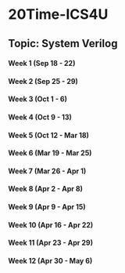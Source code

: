 # 20Time-ICS4U

## Topic: System Verilog

#### Week 1 (Sep 18 - 22)

#### Week 2 (Sep 25 - 29)

#### Week 3 (Oct 1 - 6)

#### Week 4 (Oct 9 - 13)

#### Week 5 (Oct 12 - Mar 18)

#### Week 6 (Mar 19 - Mar 25)

#### Week 7 (Mar 26 - Apr 1)

#### Week 8 (Apr 2 - Apr 8)

#### Week 9 (Apr 9 - Apr 15)

#### Week 10 (Apr 16 - Apr 22)

#### Week 11 (Apr 23 - Apr 29)

#### Week 12 (Apr 30 - May 6)
